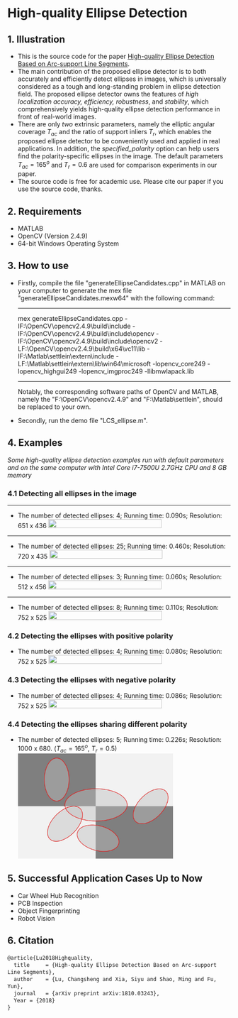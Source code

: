 # High-quality Ellipse Detection
## 1. Illustration
- This is the source code for the paper [High-quality Ellipse Detection Based on Arc-support Line Segments](https://arxiv.org/abs/1810.03243).
- The main contribution of the proposed ellipse detector is to both accurately and efficiently detect ellipses in images, which is universally considered as a tough and long-standing problem in ellipse detection field. The proposed ellipse detector owns the features of *high localization accuracy, efficiency, robustness*, and *stability*, which comprehensively yields high-quality ellipse detection performance in front of real-world images. 
- There are only *two* extrinsic parameters, namely the elliptic angular coverage $T_{ac}$ and the ratio of support inliers $T_{r}$, which enables the proposed ellipse detector to be conveniently used and applied in real applications. In addition, the *specified_polarity* option can help users find the polarity-specific ellipses in the image. The default parameters $T_{ac} = 165^o$ and $T_{r} = 0.6$ are used for comparison experiments in our paper.  
- The source code is free for academic use. Please cite our paper if you use the source code, thanks.

## 2. Requirements
- MATLAB
- OpenCV (Version 2.4.9)
- 64-bit Windows Operating System


## 3. How to use
- Firstly, compile the file "generateEllipseCandidates.cpp" in MATLAB on your computer to generate the mex file "generateEllipseCandidates.mexw64" with the following command:  
  
  ---
  mex generateEllipseCandidates.cpp -IF:\OpenCV\opencv2.4.9\build\include -IF:\OpenCV\opencv2.4.9\build\include\opencv -IF:\OpenCV\opencv2.4.9\build\include\opencv2 -LF:\OpenCV\opencv2.4.9\build\x64\vc11\lib -IF:\Matlab\settlein\extern\include -LF:\Matlab\settlein\extern\lib\win64\microsoft -lopencv_core249 -lopencv_highgui249 -lopencv_imgproc249 -llibmwlapack.lib  
  
  ---
  Notably, the corresponding software paths of OpenCV and MATLAB, namely the "F:\OpenCV\opencv2.4.9\" and "F:\Matlab\settlein\", should be replaced to your own.  
- Secondly, run the demo file "LCS_ellipse.m".


## 4. Examples
*Some high-quality ellipse detection examples run with default parameters and on the same computer with Intel Core i7-7500U 2.7GHz CPU and 8 GB memory*

### 4.1 Detecting all ellipses in the image

---
- The number of detected ellipses: 4; Running time: 0.090s; Resolution: 651 x 436
  <img src="./pics/43_result.jpg" width="73%" height="73%">  
  
---
- The number of detected ellipses: 25; Running time: 0.460s; Resolution: 720 x 435
  <img src="./pics/27_result.jpg" width="73%" height="73%"> 


---
- The number of detected ellipses: 3; Running time: 0.060s; Resolution: 512 x 456
  <img src="./pics/23_result.jpg" width="73%" height="73%"> 


---
- The number of detected ellipses: 8; Running time: 0.110s; Resolution: 752 x 525
  <img src="./pics/666_result.jpg" width="73%" height="73%"> 


### 4.2 Detecting the ellipses with positive polarity  
- The number of detected ellipses: 4; Running time: 0.080s; Resolution: 752 x 525
  <img src="./pics/666_positive.jpg" width="73%" height="73%"> 

### 4.3 Detecting the ellipses with negative polarity
- The number of detected ellipses: 4; Running time: 0.086s; Resolution: 752 x 525
  <img src="./pics/666_negative.jpg" width="73%" height="73%"> 

### 4.4 Detecting the ellipses sharing different polarity  
- The number of detected ellipses: 5; Running time: 0.226s; Resolution: 1000 x 680. ($T_{ac} = 165^{o}$, $T_r = 0.5$)  
  <img src="./pics/different-polarity-detection_all.jpg" width="73%" height="73%"> 


## 5. Successful Application Cases Up to Now
- Car Wheel Hub Recognition
- PCB Inspection
- Object Fingerprinting
- Robot Vision


## 6. Citation
```
@article{Lu2018Highquality,
  title     = {High-quality Ellipse Detection Based on Arc-support Line Segments},
  author    = {Lu, Changsheng and Xia, Siyu and Shao, Ming and Fu, Yun},
  journal   = {arXiv preprint arXiv:1810.03243},
  Year = {2018}
}
```




